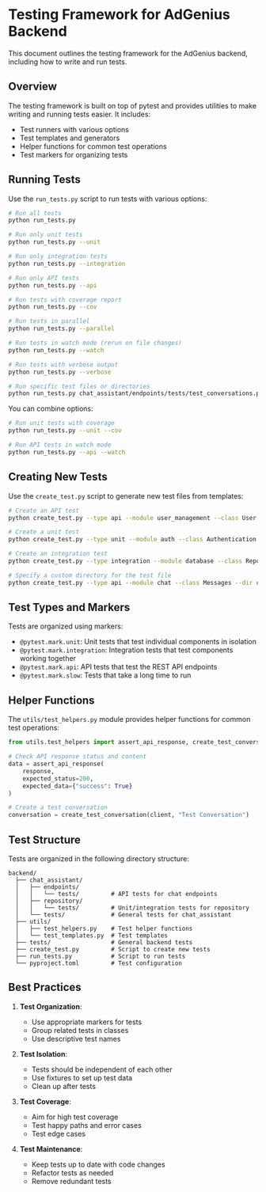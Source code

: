# Testing Framework for AdGenius Backend

This document outlines the testing framework for the AdGenius backend, including how to write and run tests.

## Overview

The testing framework is built on top of pytest and provides utilities to make writing and running tests easier. It includes:

- Test runners with various options
- Test templates and generators
- Helper functions for common test operations
- Test markers for organizing tests

## Running Tests

Use the `run_tests.py` script to run tests with various options:

```bash
# Run all tests
python run_tests.py

# Run only unit tests
python run_tests.py --unit

# Run only integration tests
python run_tests.py --integration

# Run only API tests
python run_tests.py --api

# Run tests with coverage report
python run_tests.py --cov

# Run tests in parallel
python run_tests.py --parallel

# Run tests in watch mode (rerun on file changes)
python run_tests.py --watch

# Run tests with verbose output
python run_tests.py --verbose

# Run specific test files or directories
python run_tests.py chat_assistant/endpoints/tests/test_conversations.py
```

You can combine options:

```bash
# Run unit tests with coverage
python run_tests.py --unit --cov

# Run API tests in watch mode
python run_tests.py --api --watch
```

## Creating New Tests

Use the `create_test.py` script to generate new test files from templates:

```bash
# Create an API test
python create_test.py --type api --module user_management --class User

# Create a unit test
python create_test.py --type unit --module auth --class Authentication

# Create an integration test
python create_test.py --type integration --module database --class Repository

# Specify a custom directory for the test file
python create_test.py --type api --module chat --class Messages --dir chat_assistant/endpoints/tests
```

## Test Types and Markers

Tests are organized using markers:

- `@pytest.mark.unit`: Unit tests that test individual components in isolation
- `@pytest.mark.integration`: Integration tests that test components working together
- `@pytest.mark.api`: API tests that test the REST API endpoints
- `@pytest.mark.slow`: Tests that take a long time to run

## Helper Functions

The `utils/test_helpers.py` module provides helper functions for common test operations:

```python
from utils.test_helpers import assert_api_response, create_test_conversation

# Check API response status and content
data = assert_api_response(
    response,
    expected_status=200,
    expected_data={"success": True}
)

# Create a test conversation
conversation = create_test_conversation(client, "Test Conversation")
```

## Test Structure

Tests are organized in the following directory structure:

```
backend/
  ├── chat_assistant/
  │   ├── endpoints/
  │   │   └── tests/         # API tests for chat endpoints
  │   ├── repository/
  │   │   └── tests/         # Unit/integration tests for repository
  │   └── tests/             # General tests for chat_assistant
  ├── utils/
  │   ├── test_helpers.py    # Test helper functions
  │   └── test_templates.py  # Test templates
  ├── tests/                 # General backend tests
  ├── create_test.py         # Script to create new tests
  ├── run_tests.py           # Script to run tests
  └── pyproject.toml         # Test configuration
```

## Best Practices

1. **Test Organization**:
   - Use appropriate markers for tests
   - Group related tests in classes
   - Use descriptive test names

2. **Test Isolation**:
   - Tests should be independent of each other
   - Use fixtures to set up test data
   - Clean up after tests

3. **Test Coverage**:
   - Aim for high test coverage
   - Test happy paths and error cases
   - Test edge cases

4. **Test Maintenance**:
   - Keep tests up to date with code changes
   - Refactor tests as needed
   - Remove redundant tests 
